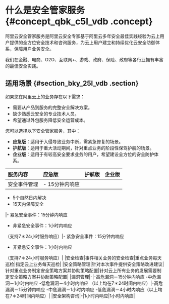 # 什么是安全管家服务 {#concept_qbk_c5l_vdb .concept}

阿里云安全管家服务是阿里云安全专家基于阿里云多年安全最佳实践经验为云上用户提供的全方位安全技术和咨询服务，为云上用户建立和持续优化云安全防御体系，保障用户业务安全。

我们在金融、电商、O2O、互联网+、游戏、政府、保险、政府等各行业拥有丰富的最佳安全实践。

## 适用场景 {#section_bky_25l_vdb .section}

如果您在阿里云上的业务存在以下需求：

-   需要从产品到服务的完整安全解决方案。
-   缺少熟悉云安全的专业技术人员。
-   希望通过外包服务降低安全运营成本。

您可以选择以下安全管家服务，其中：

-   **应急版**：适用于入侵导致业务中断，需紧急修复的场景。
-   **护航版**：适用于重大活动期间，针对重点业务的阶段性保驾护航的场景。
-   **企业版**：适用于有较高安全要求业务的用户，希望建设全方位的安全防护体系。

|服务内容|应急版|护航版|企业版|
|:---|:--|:--|:--|
|安全事件管理| -   15分钟内响应
-   5个自然日内解决
-   15天内保障安全

 |-   紧急安全事件：15分钟内响应
-   非紧急安全事件：1小时内响应

（支持7＊24小时服务响应）|-   紧急安全事件：15分钟内响应
-   非紧急安全事件：1小时内响应

（支持7＊24小时服务响应）|
|安全检查|事件相关业务的安全检查|重点业务每天巡检|指定云上业务每天巡检|
|安全策略管理|针对本次事件提供安全策略改进建议|针对重点业务制定安全策略方案并协助策略配置|针对云上所有业务的发展需要制定安全策略方案并协助策略配置|
|漏洞管理|-|-高危漏洞－15分钟内响应 -中危漏洞－1小时内响应 -低危漏洞－4小时内响应 （以上均在7＊24时间内响应）|-高危漏洞－15分钟内响应 -中危漏洞－1小时内响应 -低危漏洞－4小时内响应（以上均在7＊24时间内响应）|
|安全架构咨询|-|1小时内响应|1小时内响应|

